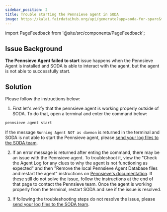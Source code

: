 ```yaml
---
sidebar_position: 2
title: Trouble starting the Pennsieve agent in SODA
image: https://kalai.fairdataihub.org/api/generate?app=soda-for-sparc&title=Trouble%20starting%20the%20Pennsieve%20agent%20in%20SODA&description=Can%27t%20start%20the%20Pennsieve%20agent%20in%20SODA&org=fairdataihub
---
```


import PageFeedback from '@site/src/components/PageFeedback';

## Issue Background

**The Pennsieve Agent failed to start** issue happens when the Pennsieve Agent is installed and SODA is able to interact with the agent, but the agent is not able to successfully start.

## Solution

Please follow the instructions below:

1. First let's verify that the pennsieve agent is working properly outside of SODA. To do that, open a terminal and enter the command below:

```bash
pennsieve agent start
```

If the message `Running Agent NOT as daemon` is returned in the terminal and SODA is not able to start the Pennsieve agent, please [send your log files to the SODA team](https://docs.sodaforsparc.io/docs/next/common-errors/sending-log-files-to-soda-team).

2. If an error message is returned after enting the command, there may be an issue with the Pennsieve agent. To troubleshoot it, view the "Check the Agent Log for any clues to why the agent is not functioning as expected" and then "Remove the local Pennsieve Agent Database files and restart the agent" instructions on [Pennsieve's documentation](https://docs.pennsieve.io/docs/troubleshooting-uploading-data). If these still do not solve the issue, follow the instructions at the end of that page to contact the Pennsieve team. Once the agent is working properly from the terminal, restart SODA and see if the issue is resolved.

3. If following the troubleshooting steps do not resolve the issue, please [send your log files to the SODA team](https://docs.sodaforsparc.io/docs/next/common-errors/sending-log-files-to-soda-team).

<PageFeedback />
